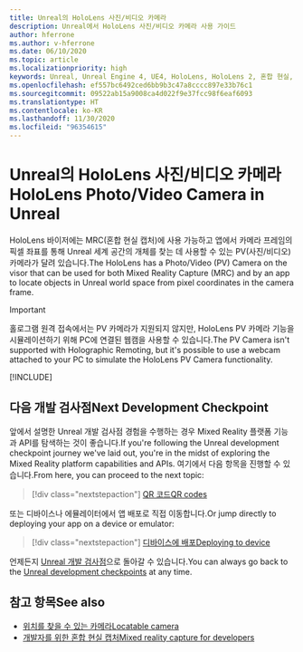 ```yaml
---
title: Unreal의 HoloLens 사진/비디오 카메라
description: Unreal에서 HoloLens 사진/비디오 카메라 사용 가이드
author: hferrone
ms.author: v-hferrone
ms.date: 06/10/2020
ms.topic: article
ms.localizationpriority: high
keywords: Unreal, Unreal Engine 4, UE4, HoloLens, HoloLens 2, 혼합 현실, 개발, 기능, 설명서, 가이드, 홀로그램, 카메라, PV 카메라, MRC, 혼합 현실 헤드셋, windows mixed reality 헤드셋, 가상 현실 헤드셋
ms.openlocfilehash: ef557bc6492ced6bb9b3c47a8cccc897e33b76c1
ms.sourcegitcommit: 09522ab15a9008ca4d022f9e37fcc98f6eaf6093
ms.translationtype: HT
ms.contentlocale: ko-KR
ms.lasthandoff: 11/30/2020
ms.locfileid: "96354615"
---
```

# <a name="hololens-photovideo-camera-in-unreal"></a><span data-ttu-id="991a2-104">Unreal의 HoloLens 사진/비디오 카메라</span><span class="sxs-lookup"><span data-stu-id="991a2-104">HoloLens Photo/Video Camera in Unreal</span></span>

<span data-ttu-id="991a2-105">HoloLens 바이저에는 MRC(혼합 현실 캡처)에 사용 가능하고 앱에서 카메라 프레임의 픽셀 좌표를 통해 Unreal 세계 공간의 개체를 찾는 데 사용할 수 있는 PV(사진/비디오) 카메라가 달려 있습니다.</span><span class="sxs-lookup"><span data-stu-id="991a2-105">The HoloLens has a Photo/Video (PV) Camera on the visor that can be used for both Mixed Reality Capture (MRC) and by an app to locate objects in Unreal world space from pixel coordinates in the camera frame.</span></span>

> [!IMPORTANT]
> <span data-ttu-id="991a2-106">홀로그램 원격 접속에서는 PV 카메라가 지원되지 않지만, HoloLens PV 카메라 기능을 시뮬레이션하기 위해 PC에 연결된 웹캠을 사용할 수 있습니다.</span><span class="sxs-lookup"><span data-stu-id="991a2-106">The PV Camera isn't supported with Holographic Remoting, but it's possible to use a webcam attached to your PC to simulate the HoloLens PV Camera functionality.</span></span>

[!INCLUDE[](includes/tabs-pv-camera.md)]

## <a name="next-development-checkpoint"></a><span data-ttu-id="991a2-107">다음 개발 검사점</span><span class="sxs-lookup"><span data-stu-id="991a2-107">Next Development Checkpoint</span></span>

<span data-ttu-id="991a2-108">앞에서 설명한 Unreal 개발 검사점 경험을 수행하는 경우 Mixed Reality 플랫폼 기능과 API를 탐색하는 것이 좋습니다.</span><span class="sxs-lookup"><span data-stu-id="991a2-108">If you're following the Unreal development checkpoint journey we've laid out, you're in the midst of exploring the Mixed Reality platform capabilities and APIs.</span></span> <span data-ttu-id="991a2-109">여기에서 다음 항목을 진행할 수 있습니다.</span><span class="sxs-lookup"><span data-stu-id="991a2-109">From here, you can proceed to the next topic:</span></span>

> [!div class="nextstepaction"]
> [<span data-ttu-id="991a2-110">QR 코드</span><span class="sxs-lookup"><span data-stu-id="991a2-110">QR codes</span></span>](unreal-qr-codes.md)

<span data-ttu-id="991a2-111">또는 디바이스나 에뮬레이터에서 앱 배포로 직접 이동합니다.</span><span class="sxs-lookup"><span data-stu-id="991a2-111">Or jump directly to deploying your app on a device or emulator:</span></span>

> [!div class="nextstepaction"]
> [<span data-ttu-id="991a2-112">디바이스에 배포</span><span class="sxs-lookup"><span data-stu-id="991a2-112">Deploying to device</span></span>](unreal-deploying.md)

<span data-ttu-id="991a2-113">언제든지 [Unreal 개발 검사점](unreal-development-overview.md#3-platform-capabilities-and-apis)으로 돌아갈 수 있습니다.</span><span class="sxs-lookup"><span data-stu-id="991a2-113">You can always go back to the [Unreal development checkpoints](unreal-development-overview.md#3-platform-capabilities-and-apis) at any time.</span></span>

## <a name="see-also"></a><span data-ttu-id="991a2-114">참고 항목</span><span class="sxs-lookup"><span data-stu-id="991a2-114">See also</span></span>
* [<span data-ttu-id="991a2-115">위치를 찾을 수 있는 카메라</span><span class="sxs-lookup"><span data-stu-id="991a2-115">Locatable camera</span></span>](../platform-capabilities-and-apis/locatable-camera.md)
* [<span data-ttu-id="991a2-116">개발자를 위한 혼합 현실 캡처</span><span class="sxs-lookup"><span data-stu-id="991a2-116">Mixed reality capture for developers</span></span>](../platform-capabilities-and-apis/mixed-reality-capture-for-developers.md)
